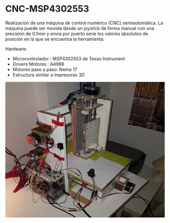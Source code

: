 # CNC-MSP4302553
 
 Realización de una máquina de control numérico (CNC) semiautomática. La máquina puede ser movida desde un joystick de forma manual con una precisión de 0.1mm y envia por puerto serie los valores absolutos de posición en la que se encuentra la herramienta.
 
 Hardware:
 * Microcontrolador : MSP4302553 de Texas Instrument
 * Drivers Motores : A4988
 * Motores paso a paso: Nema 17
 * Estructura similar a impresoras 3D
 
![picture](res.jpg)

